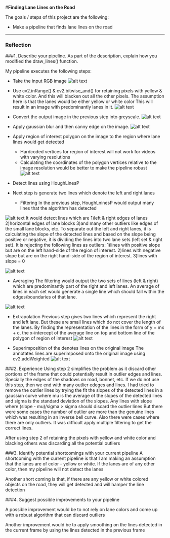 #**Finding Lane Lines on the Road** 


The goals / steps of this project are the following:
* Make a pipeline that finds lane lines on the road

[//]: # (Image References)

[image1]: ./whiteCarLaneSwitch.jpg "Input"
[image2]: ./output/masked.jpg "Masked"
[image3]: ./output/grayscale.jpg "Grayscale"
[image4]: ./output/edges.jpg "Edges"
[image5]: ./output/roi.jpg "Region of Interest"
[image6]: ./output/houghlines.jpg "Hough Lines"
[image7]: ./output/lines_filt.jpg "Filtered Lines"
[image8]: ./output/avg_lines.jpg "Average Lines"
[image9]: ./output/lines.jpg "Final Lines"
[image10]: ./output/final.jpg "Final"
---

### Reflection

###1. Describe your pipeline. As part of the description, explain how you modified the draw_lines() function.

My pipeline executes the following steps:
* Take the input RGB image
![alt text][image1]

* Use cv2.inRange() & cv2.bitwise_and() for retaining pixels with yellow & white color.
  And this will blacken out all the other pixels.
  The assumption here is that the lanes would be either yellow or white color
  This will result in an image with predominantly lanes in it.
![alt text][image2]

* Convert the output image in the previous step into greyscale.
![alt text][image3]

* Apply gaussian blur and then canny edge on the image.
![alt text][image4]

* Apply region of interest polygon on the image to the region where lane lines would get detected
  - Hardcoded vertices for region of interest will not work for videos with varying resolutions
  - Calculating the coordinates of the polygon vertices relative to the image resolution would be better
    to make the pipeline robust
![alt text][image5]

* Detect lines using HoughLinesP
* Next step is generate two lines  which denote the left and right lanes
  - Filtering
    In the previous step, HoughLninesP would output many lines that the algorithm has detected
  
![alt text][image6]
    It would detect lines which are
    1)left & right edges of lanes
    2)horizontal edges of lane blocks
    3)and many other outliers like edges of the small lane blocks, etc.
    To separate out the left and right lanes, it is calculating the slope of the detected lines
    and based on the slope being positive or negative, it is dividing the lines into two lane sets (left set & right set).
    It is rejecting the following lines as outliers:
    1)lines with positive slope but are on the left hand-side of the region of interest.
    2)lines with negative slope but are on the right hand-side of the region of interest.
    3)lines with slope = 0
    
![alt text][image7]

  - Averaging
    The filtering would output the two sets of lines (left & right) which are predominantly part of the right and left lanes.
    An average of lines in each set would generate a single line which should fall within the edges/boundaries of that lane.
    
![alt text][image8] 
  
  - Extrapolation
    Previous step gives two lines which represent the right and left lane.
    But these are small lines which do not cover the length of the lanes.
    By finding the representation of the lines in the form of y = mx + c,
    the x-intercept of the average line on top and bottom line of the polygon
    of region of interest
 ![alt text][image9]
 
* Superimposition of the  denotes lines on the original image
The annotates lines are superimposed onto the original image
using cv2.addWeighted
![alt text][image10]


###2. Experience
Using step 2 simplifies the problem as it discard other portions of the frame that
could potentially result in outlier edges and lines.
Specially the edges of the shadows on road, bonnet, etc.
If we do not use this step, then we end with many outlier edeges and lines.
I had tried to remove the outlier lines by trying the fit the slopes of the
detected lines in a gaussian curve where mu is the average of the slopes of
the detected lines and sigma is the standard deviation of the slopes.
Any lines with slope where (slope - mu)/sigma > sigma should discard the outlier lines
But there were some cases the number of outlier are more than the genuine lines
which was resulting in an inverse bell curve. Also there were cases where there are only
outliers. It was difficult apply multiple filtering to get the correct lines.

After using step 2 of retaining the pixels with yellow and white color and blacking others
was discarding all the potential outliers

###3. Identify potential shortcomings with your current pipeline
A shortcoming with the current pipeline is that I am making an assumption
that the lanes are of color - yellow or white.
If the lanes are of any other color, then my pipeline will not detect the lanes

Another short coming is that, if there are any yellow or white colored objects on the road,
they will get detected and will hamper the line detection


###4. Suggest possible improvements to your pipeline

A possible improvement would be to not rely on lane colors and
come up with a robust algorithm that can discard outliers

Another improvement would be to apply smoothing on the lines 
detected in the current frame by using the lines detected in the
previous frame

